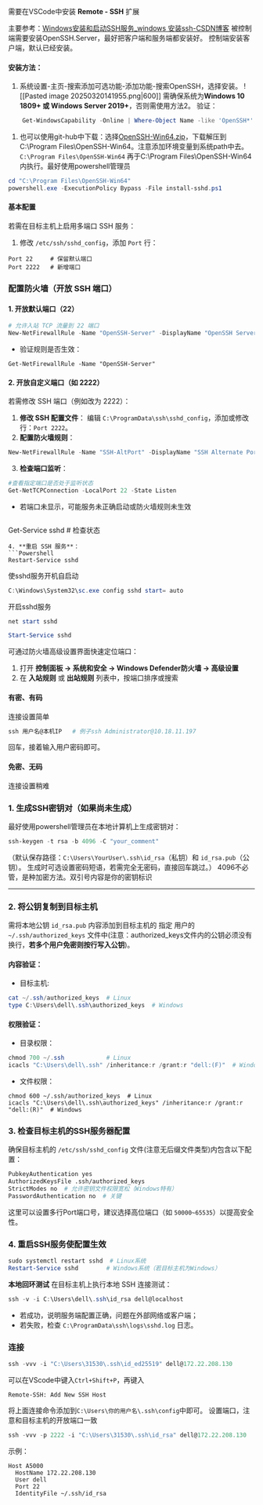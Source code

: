 需要在VSCode中安装 **Remote - SSH** 扩展

主要参考：[Windows安装和启动SSH服务_windows 安装ssh-CSDN博客](https://blog.csdn.net/qq_33594636/article/details/128849482)
被控制端需要安装OpenSSH.Server，最好把客户端和服务端都安装好。
控制端安装客户端，默认已经安装。

#### 安装方法：
1. 系统设置-主页-搜索添加可选功能-添加功能-搜索OpenSSH，选择安装。
![[Pasted image 20250320141955.png|600]]
需确保系统为**Windows 10 1809+ 或 Windows Server 2019+**，否则需使用方法2。
	验证：
```powershell
	Get-WindowsCapability -Online | Where-Object Name -like 'OpenSSH*'
```
1. 也可以使用git-hub中下载：选择[OpenSSH-Win64.zip](https://github.com/PowerShell/Win32-OpenSSH/releases/download/v9.8.1.0p1-Preview/OpenSSH-Win64.zip)，下载解压到C:\Program Files\OpenSSH-Win64。注意添加环境变量到系统path中去。`C:\Program Files\OpenSSH-Win64`
再于C:\Program Files\OpenSSH-Win64内执行。最好使用powershell管理员
```powershell
cd "C:\Program Files\OpenSSH-Win64"
powershell.exe -ExecutionPolicy Bypass -File install-sshd.ps1
```
#### 基本配置
若需在目标主机上启用多端口 SSH 服务：

1. 修改 `/etc/ssh/sshd_config`，添加 `Port` 行：
```shell
Port 22     # 保留默认端口 
Port 2222   # 新增端口
```
### 配置防火墙（开放 SSH 端口）

#### 1. 开放默认端口（22）
```powershell
# 允许入站 TCP 流量到 22 端口 
New-NetFirewallRule -Name "OpenSSH-Server" -DisplayName "OpenSSH Server (sshd)" -Enabled True -Direction Inbound -Protocol TCP -Action Allow -LocalPort 22
```

- 验证规则是否生效：
```shell
Get-NetFirewallRule -Name "OpenSSH-Server"
```

#### 2. 开放自定义端口（如 2222）

若需修改 SSH 端口（例如改为 2222）：

1. **修改 SSH 配置文件**： 编辑 `C:\ProgramData\ssh\sshd_config`，添加或修改行：`Port 2222`。
2. **配置防火墙规则**：
```Powershell
New-NetFirewallRule -Name "SSH-AltPort" -DisplayName "SSH Alternate Port" -Enabled True -Direction Inbound -Protocol TCP -Action Allow -LocalPort 2222
```


3. **检查端口监听**：
```Powershell
#查看指定端口是否处于监听状态 
Get-NetTCPConnection -LocalPort 22 -State Listen
```
- 若端口未显示，可能服务未正确启动或防火墙规则未生效
    ```powershell
Get-Service sshd  # 检查状态
```
4. **重启 SSH 服务**：
```Powershell
Restart-Service sshd
```
使sshd服务开机自启动
```powershell
C:\Windows\System32\sc.exe config sshd start= auto
```


开启sshd服务
```powershell
net start sshd
```

```powershell
Start-Service sshd
```

可通过防火墙高级设置界面快速定位端口：
1. 打开 **控制面板 → 系统和安全 → Windows Defender防火墙 → 高级设置**
2. 在 **入站规则** 或 **出站规则** 列表中，按端口排序或搜索
#### 有密、有码
连接设置简单
```powershell
ssh 用户名@本机IP   # 例子ssh Administrator@10.18.11.197
```
回车，接着输入用户密码即可。



#### 免密、无码
连接设置稍难
### 1. **生成SSH密钥对（如果尚未生成）**

最好使用powershell管理员在本地计算机上生成密钥对：
```powershell
ssh-keygen -t rsa -b 4096 -C "your_comment"
```
（默认保存路径：`C:\Users\YourUser\.ssh\id_rsa`（私钥）和 `id_rsa.pub`（公钥）。
生成时可选设置密码短语，若需完全无密码，直接回车跳过。）
4096不必管，是种加密方法。双引号内容是你的密钥标识

---
### 2. **将公钥复制到目标主机**

需将本地公钥 `id_rsa.pub` 内容添加到目标主机的 指定 用户的 `~/.ssh/authorized_keys` 文件中(注意：authorized_keys文件内的公钥必须没有换行，**若多个用户免密则按行写入公钥**)。

#### 内容验证：
- 目标主机:
```powershell
cat ~/.ssh/authorized_keys  # Linux
type C:\Users\dell\.ssh\authorized_keys  # Windows
```

#### 权限验证：
- 目录权限：    
```powershell
chmod 700 ~/.ssh            # Linux
icacls "C:\Users\dell\.ssh" /inheritance:r /grant:r "dell:(F)"  # Windows
```
- 文件权限：
```
chmod 600 ~/.ssh/authorized_keys  # Linux
icacls "C:\Users\dell\.ssh\authorized_keys" /inheritance:r /grant:r "dell:(R)"  # Windows
```


### 3. **检查目标主机的SSH服务器配置**
确保目标主机的 `/etc/ssh/sshd_config` 文件(注意无后缀文件类型)内包含以下配置：
```bash
PubkeyAuthentication yes
AuthorizedKeysFile .ssh/authorized_keys
StrictModes no  # 允许密钥文件权限宽松（Windows特有）
PasswordAuthentication no  # 关键
```
这里可以设置多行Port端口号，建议选择高位端口（如 `50000~65535`）以提高安全性。

### 4. **重启SSH服务使配置生效**
```powershell
sudo systemctl restart sshd  # Linux系统
Restart-Service sshd        # Windows系统（若目标主机为Windows）
```

**本地回环测试** 在目标主机上执行本地 SSH 连接测试：  
```Powershell
ssh -v -i C:\Users\dell\.ssh\id_rsa dell@localhost
```
- 若成功，说明服务端配置正确，问题在外部网络或客户端；
- 若失败，检查 `C:\ProgramData\ssh\logs\sshd.log` 日志。

### 连接
```powershell
ssh -vvv -i "C:\Users\31530\.ssh\id_ed25519" dell@172.22.208.130
```
可以在VScode中键入`Ctrl+Shift+P`，再键入
```shell
Remote-SSH: Add New SSH Host
```
将上面连接命令添加到`C:\Users\你的用户名\.ssh\config`中即可。
设置端口，注意和目标主机的开放端口一致
```powershell
ssh -vvv -p 2222 -i "C:\Users\31530\.ssh\id_rsa" dell@172.22.208.130
```

示例：
```shell
Host A5000
  HostName 172.22.208.130
  User dell
  Port 22
  IdentityFile ~/.ssh/id_rsa
```